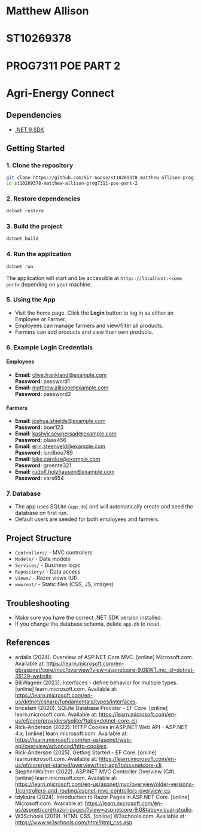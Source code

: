 # Matthew Allison
# ST10269378

# PROG7311 POE PART 2

# Agri-Energy Connect

## Dependencies

- [.NET 9 SDK](https://dotnet.microsoft.com/en-us/download/dotnet/9.0)

## Getting Started

### 1. Clone the repository

```bash
git clone https://github.com/Sir-Goose/st10269378-matthew-allison-prog7311-poe-part-2
cd st10269378-matthew-allison-prog7311-poe-part-2
```

### 2. Restore dependencies

```bash
dotnet restore
```

### 3. Build the project

```bash
dotnet build
```

### 4. Run the application

```bash
dotnet run
```

The application will start and be accessible at `https://localhost:<some port>` depending on your machine.

### 5. Using the App

- Visit the home page. Click the **Login** button to log in as either an Employee or Farmer.
- Employees can manage farmers and view/filter all products.
- Farmers can add products and view their own products.

### 6. Example Login Credentials

#### Employees
- **Email:** clive.frankland@example.com  
  **Password:** password1
- **Email:** matthew.allison@example.com  
  **Password:** password2

#### Farmers
- **Email:** joshua.shields@example.com  
  **Password:** boer123
- **Email:** kashvir.sewpersad@example.com  
  **Password:** plaas456
- **Email:** erin.steenveld@example.com  
  **Password:** landbou789
- **Email:** luke.carolus@example.com  
  **Password:** groente321
- **Email:** rudolf.holzhausen@example.com  
  **Password:** vars654

### 7. Database

- The app uses SQLite (`app.db`) and will automatically create and seed the database on first run.
- Default users are seeded for both employees and farmers.


## Project Structure

- `Controllers/` - MVC controllers
- `Models/` - Data models
- `Services/` - Business logic
- `Repository/` - Data access
- `Views/` - Razor views (UI)
- `wwwroot/` - Static files (CSS, JS, images)


## Troubleshooting

- Make sure you have the correct .NET SDK version installed.
- If you change the database schema, delete `app.db` to reset.

## References

- ardalis (2024). Overview of ASP.NET Core MVC. [online] Microsoft.com. Available at: https://learn.microsoft.com/en-gb/aspnet/core/mvc/overview?view=aspnetcore-9.0&WT.mc_id=dotnet-35129-website.
- BillWagner (2023). Interfaces - define behavior for multiple types. [online] learn.microsoft.com. Available at: https://learn.microsoft.com/en-us/dotnet/csharp/fundamentals/types/interfaces.
- bricelam (2020). SQLite Database Provider - EF Core. [online] learn.microsoft.com. Available at: https://learn.microsoft.com/en-us/ef/core/providers/sqlite/?tabs=dotnet-core-cli.
- Rick-Anderson (2022). HTTP Cookies in ASP.NET Web API - ASP.NET 4.x. [online] learn.microsoft.com. Available at: https://learn.microsoft.com/en-us/aspnet/web-api/overview/advanced/http-cookies.
- Rick-Anderson (2025). Getting Started - EF Core. [online] learn.microsoft.com. Available at: https://learn.microsoft.com/en-us/ef/core/get-started/overview/first-app?tabs=netcore-cli.
- StephenWalther (2022). ASP.NET MVC Controller Overview (C#). [online] learn.microsoft.com. Available at: https://learn.microsoft.com/en-us/aspnet/mvc/overview/older-versions-1/controllers-and-routing/aspnet-mvc-controllers-overview-cs.
- tdykstra (2024). Introduction to Razor Pages in ASP.NET Core. [online] Microsoft.com. Available at: https://learn.microsoft.com/en-us/aspnet/core/razor-pages/?view=aspnetcore-9.0&tabs=visual-studio.
- W3Schools (2019). HTML CSS. [online] W3schools.com. Available at: https://www.w3schools.com/html/html_css.asp.
